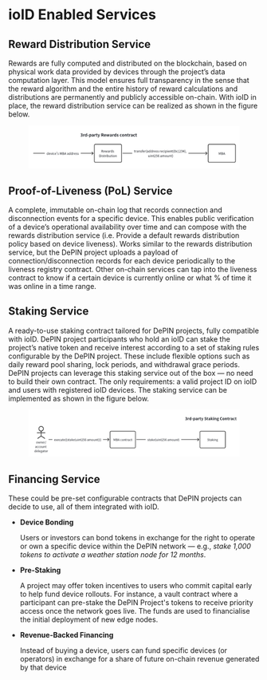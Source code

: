 # ioID Enabled Services

## Reward Distribution Service

Rewards are fully computed and distributed on the blockchain, based on physical work data provided by devices through the project’s data computation layer. This model ensures full transparency in the sense that the reward algorithm and the entire history of reward calculations and distributions are permanently and publicly accessible on-chain. With ioID in place, the reward distribution service can be realized as shown in the figure below.

<figure><img src="../../.gitbook/assets/image.png" alt=""><figcaption></figcaption></figure>

## Proof-of-Liveness (PoL) Service

A complete, immutable on-chain log that records connection and disconnection events for a specific device. This enables public verification of a device’s operational availability over time and can compose with the rewards distribution service (i.e. Provide a default rewards distribution policy based on device liveness). Works similar to the rewards distribution service, but the DePIN project uploads a payload of connection/disconnection records for each device periodically to the liveness registry contract. Other on-chain services can tap into the liveness contract to know if a certain device is currently online or what % of time it was online in a time range.

## Staking Service

A ready-to-use staking contract tailored for DePIN projects, fully compatible with ioID. DePIN project participants who hold an ioID can stake the project’s native token and receive interest according to a set of staking rules configurable by the DePIN project. These include flexible options such as daily reward pool sharing, lock periods, and withdrawal grace periods. DePIN projects can leverage this staking service out of the box — no need to build their own contract. The only requirements: a valid project ID on ioID and users with registered ioID devices. The staking service can be implemented as shown in the figure below.

<figure><img src="../../.gitbook/assets/image (1).png" alt=""><figcaption></figcaption></figure>

## Financing Service

These could be pre-set configurable contracts that DePIN projects can decide to use, all of them integrated with ioID.

*   **Device Bonding**

    Users or investors can bond tokens in exchange for the right to operate or own a specific device within the DePIN network — e.g., _stake 1,000 tokens to activate a weather station node for 12 months_.
*   **Pre-Staking**

    A project may offer token incentives to users who commit capital early to help fund device rollouts. For instance, a vault contract where a participant can pre-stake the DePIN Project's tokens to receive priority access once the network goes live. The funds are used to financialise the initial deployment of new edge nodes.
*   **Revenue-Backed Financing**

    Instead of buying a device, users can fund specific devices (or operators) in exchange for a share of future on-chain revenue generated by that device
